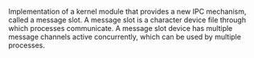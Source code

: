 Implementation of a kernel module that provides a new IPC mechanism, called a message slot. A message slot is a character device file through which processes communicate. A message slot device has multiple message channels active concurrently, which can be used by multiple processes.
